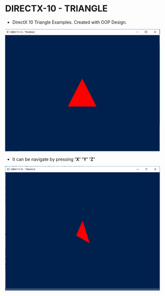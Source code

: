 # DIRECTX-10 - TRIANGLE
* DirectX 10 Triangle Examples.
Created with OOP Design.

![Triangle](..\images\triangle.png)

* It can be navigate by pressing __'X'__ __'Y'__ __'Z'__

![Navigate](..\images\triangle-nav-.png)
